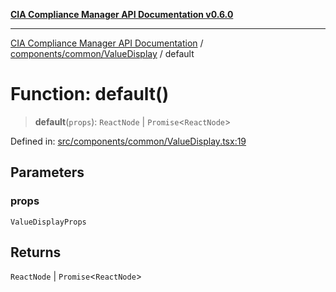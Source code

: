 [**CIA Compliance Manager API Documentation v0.6.0**](../../../../README.md)

***

[CIA Compliance Manager API Documentation](../../../../modules.md) / [components/common/ValueDisplay](../README.md) / default

# Function: default()

> **default**(`props`): `ReactNode` \| `Promise`\<`ReactNode`\>

Defined in: [src/components/common/ValueDisplay.tsx:19](https://github.com/Hack23/cia-compliance-manager/blob/ca083b463223765b22422b66b3a43930241849bd/src/components/common/ValueDisplay.tsx#L19)

## Parameters

### props

`ValueDisplayProps`

## Returns

`ReactNode` \| `Promise`\<`ReactNode`\>
